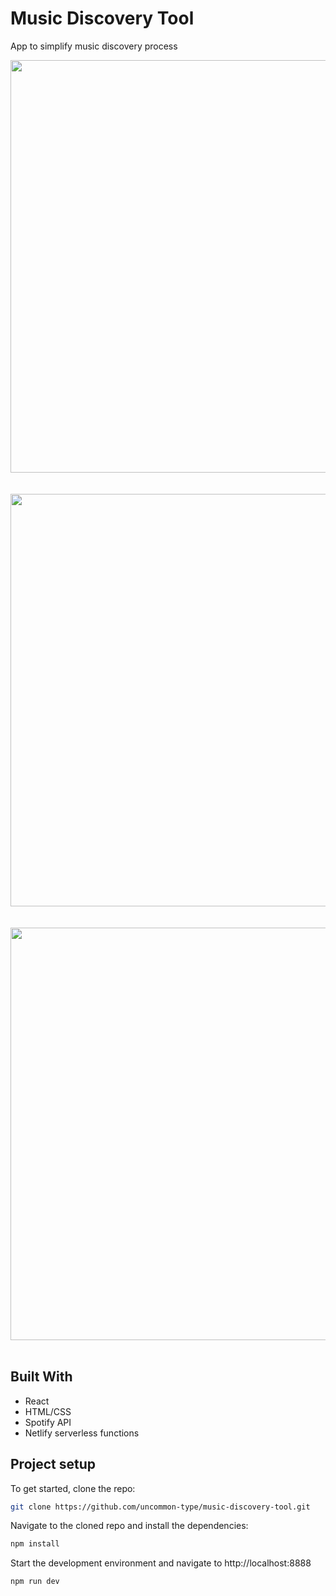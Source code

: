 # Music Discovery Tool

App to simplify music discovery process



<img src="https://github.com/uncommon-type/music-discovery-tool/assets/74302233/2e475f2e-1573-4c89-8b3b-a7b9099d17f9" width="660">
<br/>
<br/>
<br/>
<img src="https://github.com/uncommon-type/music-discovery-tool/assets/74302233/d8f6a85b-08b8-456e-b2dd-9029f582dc24" width="660">
<br/>
<br/>
<br/>
<img src="https://github.com/uncommon-type/music-discovery-tool/assets/74302233/d21aa9ce-28c9-4f9d-8bf6-9c3261e62ab9" width="660">
<br/>
<br/>





## Built With 

-  React
-  HTML/CSS
-  Spotify API
-  Netlify serverless functions

## Project setup

To get started, clone the repo:

```bash
git clone https://github.com/uncommon-type/music-discovery-tool.git
```

Navigate to the cloned repo and install the dependencies:

```bash
npm install
```

Start the development environment and navigate to http://localhost:8888

```bash
npm run dev
```
